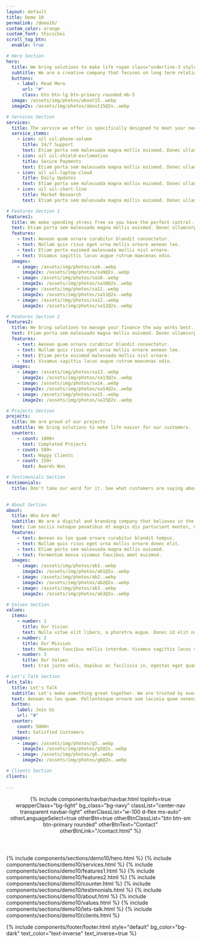 ```yaml
---
layout: default
title: Demo 10
permalink: /demo10/
custom_color: orange
custom_font: thicccboi
scroll_top_btn:
  enable: true 

# Hero Section
hero:
  title: We bring solutions to make life <span class="underline-3 style-3 primary">easier</span>
  subtitle: We are a creative company that focuses on long term relationships with customers.
  buttons:
    - label: Read More
      url: "#"
      class: btn btn-lg btn-primary rounded mb-5
  image: /assets/img/photos/about15..webp
  image2x: /assets/img/photos/about15@2x..webp

# Services Section
services:
  title: The service we offer is specifically designed to meet your needs.
  service_items:
    - icon: uil uil-phone-volume
      title: 24/7 Support
      text: Etiam porta sem malesuada magna mollis euismod. Donec ullamcorper nulla non metus auctor fringilla.
    - icon: uil uil-shield-exclamation
      title: Secure Payments
      text: Etiam porta sem malesuada magna mollis euismod. Donec ullamcorper nulla non metus auctor fringilla.
    - icon: uil uil-laptop-cloud
      title: Daily Updates
      text: Etiam porta sem malesuada magna mollis euismod. Donec ullamcorper nulla non metus auctor fringilla.
    - icon: uil uil-chart-line
      title: Market Research
      text: Etiam porta sem malesuada magna mollis euismod. Donec ullamcorper nulla non metus auctor fringilla.

# Features Section 1
features1:
  title: We make spending stress free so you have the perfect control.
  text: Etiam porta sem malesuada magna mollis euismod. Donec ullamcorper nulla non metus auctor fringilla. Morbi leo risus, porta ac consectetur ac, vestibulum at eros. Fusce dapibus, tellus ac cursus commodo.
  features:
    - text: Aenean quam ornare curabitur blandit consectetur.
    - text: Nullam quis risus eget urna mollis ornare aenean leo.
    - text: Etiam porta euismod malesuada mollis nisl ornare.
    - text: Vivamus sagittis lacus augue rutrum maecenas odio.
  images:
    - image: /assets/img/photos/sa9..webp
      image2x: /assets/img/photos/sa9@2x..webp
    - image: /assets/img/photos/sa10..webp
      image2x: /assets/img/photos/sa10@2x..webp
    - image: /assets/img/photos/sa11..webp
      image2x: /assets/img/photos/sa11@2x..webp
    - image: /assets/img/photos/sa12..webp
      image2x: /assets/img/photos/sa12@2x..webp

# Features Section 2
features2:
  title: We bring solutions to manage your finance the way works best.
  text: Etiam porta sem malesuada magna mollis euismod. Donec ullamcorper nulla non metus auctor fringilla. Morbi leo risus, porta ac consectetur ac, vestibulum at eros. Fusce dapibus, tellus ac cursus commodo.
  features:
    - text: Aenean quam ornare curabitur blandit consectetur.
    - text: Nullam quis risus eget urna mollis ornare aenean leo.
    - text: Etiam porta euismod malesuada mollis nisl ornare.
    - text: Vivamus sagittis lacus augue rutrum maecenas odio.
  images:
    - image: /assets/img/photos/sa13..webp
      image2x: /assets/img/photos/sa13@2x..webp
    - image: /assets/img/photos/sa14..webp
      image2x: /assets/img/photos/sa14@2x..webp
    - image: /assets/img/photos/sa15..webp
      image2x: /assets/img/photos/sa15@2x..webp

# Projects Section
projects:
  title: We are proud of our projects
  subtitle: We bring solutions to make life easier for our customers.
  counters:
    - count: 1000+
      text: Completed Projects
    - count: 500+
      text: Happy Clients
    - count: 150+
      text: Awards Won

# Testimonials Section
testimonials:
  title: Don't take our word for it. See what customers are saying about us.
  

# About Section
about:
  title: Who Are We?
  subtitle: We are a digital and branding company that believes in the power of creative strategy and along with great design.
  text: Cum sociis natoque penatibus et magnis dis parturient montes, nascetur ridiculus mus. Cras justo odio, dapibus ac facilisis in, egestas eget quam. Praesent commodo cursus magna, vel scelerisque nisl consectetur et.
  features:
    - text: Aenean eu leo quam ornare curabitur blandit tempus.
    - text: Nullam quis risus eget urna mollis ornare donec elit.
    - text: Etiam porta sem malesuada magna mollis euismod.
    - text: Fermentum massa vivamus faucibus amet euismod.
  images:
    - image: /assets/img/photos/ab1..webp
      image2x: /assets/img/photos/ab1@2x..webp
    - image: /assets/img/photos/ab2..webp
      image2x: /assets/img/photos/ab2@2x..webp
    - image: /assets/img/photos/ab3..webp
      image2x: /assets/img/photos/ab3@2x..webp

# Values Section
values:
  items:
    - number: 1
      title: Our Vision
      text: Nulla vitae elit libero, a pharetra augue. Donec id elit non mi porta gravida at eget. Fusce dapibus tellus.
    - number: 2
      title: Our Mission
      text: Maecenas faucibus mollis interdum. Vivamus sagittis lacus vel augue laoreet. Sed posuere consectetur.
    - number: 3
      title: Our Values
      text: Cras justo odio, dapibus ac facilisis in, egestas eget quam. Praesent commodo cursus magna scelerisque.

# Let's Talk Section
lets_talk:
  title: Let's Talk
  subtitle: Let's make something great together. We are trusted by over 5000+ clients. Join them by using our services and grow your business.
  text: Aenean eu leo quam. Pellentesque ornare sem lacinia quam venenatis vestibulum. Maecenas faucibus mollis interdum. Fusce dapibus, tellus ac cursus commodo, tortor mauris condimentum nibh, ut fermentum massa justo sit amet risus.
  button:
    label: Join Us
    url: "#"
  counter: 
    count: 5000+
    text: Satisfied Customers
  images:
    - image: /assets/img/photos/g5..webp
      image2x: /assets/img/photos/g5@2x..webp
    - image: /assets/img/photos/g6..webp
      image2x: /assets/img/photos/g6@2x..webp

# Clients Section
clients:
 
---
```

<div class="content-wrapper">
<header class="wrapper bg-light">
<!-- HEADER -->
{% include components/navbar/navbar.html 
    topInfo=true
    wrapperClass="bg-light"
    bg_class="bg-navy"
    classList="center-nav transparent navbar-light"
    otherClassList="w-100 d-flex ms-auto"
    otherLanguageSelect=true
    otherBtn=true
    otherBtnClassList="btn btn-sm btn-primary rounded"
    otherBtnText="Contact"
    otherBtnLink="/contact.html"
%}
</header>
<!-- /header -->

{% include components/sections/demo10/hero.html %}
{% include components/sections/demo10/services.html %}
{% include components/sections/demo10/features1.html %}
{% include components/sections/demo10/features2.html %}
{% include components/sections/demo10/counter.html %}
{% include components/sections/demo10/testimonials.html %}
{% include components/sections/demo10/about.html %}
{% include components/sections/demo10/values.html %}
{% include components/sections/demo10/lets-talk.html %}
{% include components/sections/demo10/clients.html %}

{% include components/footer/footer.html 
  style="default" 
  bg_color="bg-dark"
  text_color="text-inverse"
  text_inverse=true
%}
</div>

